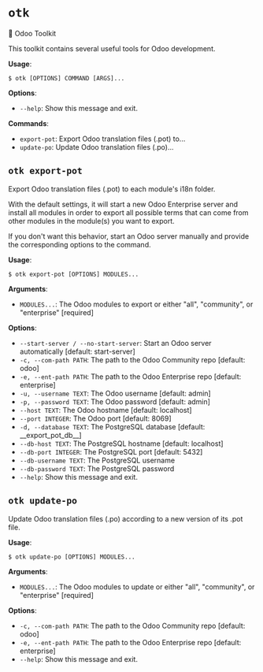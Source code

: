 # `otk`

🧰 Odoo Toolkit

This toolkit contains several useful tools for Odoo development.

**Usage**:

```console
$ otk [OPTIONS] COMMAND [ARGS]...
```

**Options**:

* `--help`: Show this message and exit.

**Commands**:

* `export-pot`: Export Odoo translation files (.pot) to...
* `update-po`: Update Odoo translation files (.po)...

## `otk export-pot`

Export Odoo translation files (.pot) to each module's i18n folder.

With the default settings, it will start a new Odoo Enterprise server and install all modules in order to export
all possible terms that can come from other modules in the module(s) you want to export.

If you don't want this behavior, start an Odoo server manually and provide the corresponding options to the
command.

**Usage**:

```console
$ otk export-pot [OPTIONS] MODULES...
```

**Arguments**:

* `MODULES...`: The Odoo modules to export or either "all", "community", or "enterprise"  [required]

**Options**:

* `--start-server / --no-start-server`: Start an Odoo server automatically  [default: start-server]
* `-c, --com-path PATH`: The path to the Odoo Community repo  [default: odoo]
* `-e, --ent-path PATH`: The path to the Odoo Enterprise repo  [default: enterprise]
* `-u, --username TEXT`: The Odoo username  [default: admin]
* `-p, --password TEXT`: The Odoo password  [default: admin]
* `--host TEXT`: The Odoo hostname  [default: localhost]
* `--port INTEGER`: The Odoo port  [default: 8069]
* `-d, --database TEXT`: The PostgreSQL database  [default: \_\_export\_pot\_db\_\_]
* `--db-host TEXT`: The PostgreSQL hostname  [default: localhost]
* `--db-port INTEGER`: The PostgreSQL port  [default: 5432]
* `--db-username TEXT`: The PostgreSQL username
* `--db-password TEXT`: The PostgreSQL password
* `--help`: Show this message and exit.

## `otk update-po`

Update Odoo translation files (.po) according to a new version of its .pot file.

**Usage**:

```console
$ otk update-po [OPTIONS] MODULES...
```

**Arguments**:

* `MODULES...`: The Odoo modules to update or either "all", "community", or "enterprise"  [required]

**Options**:

* `-c, --com-path PATH`: The path to the Odoo Community repo  [default: odoo]
* `-e, --ent-path PATH`: The path to the Odoo Enterprise repo  [default: enterprise]
* `--help`: Show this message and exit.
